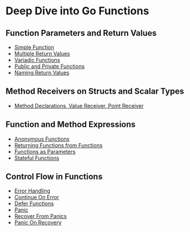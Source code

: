 # Deep Dive into Go Functions

## Function Parameters and Return Values

- [Simple Function](https://github.com/Fakorede/Learning-Golang/blob/master/go-functions/01-function-parameters-return-values/01-simple-function)
- [Multiple Return Values](https://github.com/Fakorede/Learning-Golang/tree/master/go-functions/01-function-parameters-return-values/02-multiple-return-values)
- [Variadic Functions](https://github.com/Fakorede/Learning-Golang/tree/master/go-functions/01-function-parameters-return-values/03-variadic-functions)
- [Public and Private Functions](https://github.com/Fakorede/Learning-Golang/tree/master/go-functions/01-function-parameters-return-values/04-public-private-functions)
- [Naming Return Values](https://github.com/Fakorede/Learning-Golang/tree/master/go-functions/01-function-parameters-return-values/05-naming-return-values)

## Method Receivers on Structs and Scalar Types

- [Method Declarations, Value Receiver, Point Receiver](https://github.com/Fakorede/Learning-Golang/tree/master/go-functions/02-method-receivers-on-struct-and-scalar-types/01-method-declarations)

## Function and Method Expressions

- [Anonymous Functions](https://github.com/Fakorede/Learning-Golang/tree/master/go-functions/03-function-and-method-expressions/01-anonymous-functions)
- [Returning Functions from Functions](https://github.com/Fakorede/Learning-Golang/tree/master/go-functions/03-function-and-method-expressions/02-returning-functions-from-functions)
- [Functions as Parameters](https://github.com/Fakorede/Learning-Golang/tree/master/go-functions/03-function-and-method-expressions/03-functions-as-parameters)
- [Stateful Functions](https://github.com/Fakorede/Learning-Golang/tree/master/go-functions/03-function-and-method-expressions/04-stateful-functions)

## Control Flow in Functions

- [Error Handling](https://github.com/Fakorede/Learning-Golang/tree/master/go-functions/04-control-flow-in-functions/01-error-handling)
- [Continue On Error](https://github.com/Fakorede/Learning-Golang/tree/master/go-functions/04-control-flow-in-functions/02-continue-on-error)
- [Defer Functions](https://github.com/Fakorede/Learning-Golang/tree/master/go-functions/04-control-flow-in-functions/03-defer)
- [Panic](https://github.com/Fakorede/Learning-Golang/tree/master/go-functions/04-control-flow-in-functions/04-panic)
- [Recover From Panics]()
- [Panic On Recovery]()
